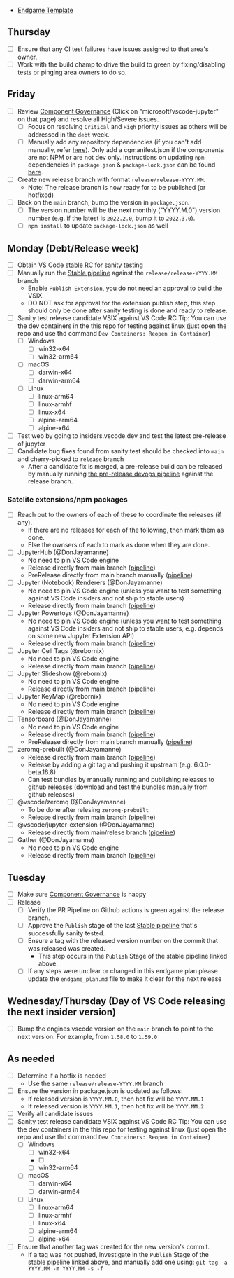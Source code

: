 * [Endgame Template](https://github.com/microsoft/vscode-jupyter/blob/main/.github/endgame_plan.md)

## Thursday
- [ ] Ensure that any CI test failures have issues assigned to that area's owner.
- [ ] Work with the build champ to drive the build to green by fixing/disabling tests or pinging area owners to do so.

## Friday
- [ ] Review [Component Governance](https://dev.azure.com/monacotools/Monaco/_componentGovernance/191876) (Click on "microsoft/vscode-jupyter" on that page) and resolve all High/Severe issues.
  - [ ] Focus on resolving `Critical` and `High` priority issues as others will be addressed in the `debt` week.
  - [ ] Manually add any repository dependencies (if you can't add manually, refer [here](https://docs.opensource.microsoft.com/tools/cg/features/cgmanifest/)). Only add a cgmanifest.json if the components are not NPM or are not dev only.
        Instructions on updating `npm` dependencies in `package.json` & `package-lock.json` can be found [here](https://github.com/microsoft/vscode-jupyter/wiki/Resolving-Component-Governance-and-Dependabot-issues-(updating-package-lock.json)).
- [ ] Create new release branch with format `release/release-YYYY.MM`.
  * Note: The release branch is now ready for to be published (or hotfixed)
- [ ] Back on the `main` branch, bump the version in `package.json`.
  - [ ] The version number will be the next monthly ("YYYY.M.0") version number (e.g. if the latest is `2022.2.0`, bump it to `2022.3.0`).
  - [ ] `npm install` to update `package-lock.json` as well

## Monday (Debt/Release week)
- [ ] Obtain VS Code [stable RC](https://builds.code.visualstudio.com/builds/stable) for sanity testing
- [ ] Manually run the [Stable pipeline](https://dev.azure.com/monacotools/Monaco/_build?definitionId=284) against the `release/release-YYYY.MM` branch
  - Enable `Publish Extension`, you do not need an approval to build the VSIX.
  - DO NOT ask for approval for the extension publish step, this step should only be done after sanity testing is done and ready to release.
- [ ] Sanity test release candidate VSIX against VS Code RC
  Tip: You can use the dev containers in the this repo for testing against linux (just open the repo and use thd command `Dev Containers: Reopen in Container`)
  - [ ] Windows
    - [ ] win32-x64
    - [ ] win32-arm64
  - [ ] macOS
    - [ ] darwin-x64
    - [ ] darwin-arm64
  - [ ] Linux
    - [ ] linux-arm64
    - [ ] linux-armhf
    - [ ] linux-x64
    - [ ] alpine-arm64
    - [ ] alpine-x64
- [ ] Test web by going to insiders.vscode.dev and test the latest pre-release of jupyter
- [ ] Candidate bug fixes found from sanity test should be checked into `main` and cherry-picked to `release` branch
  - After a candidate fix is merged, a pre-release build can be released by manually running [the pre-release devops pipeline](https://dev.azure.com/monacotools/Monaco/_build?definitionId=283) against the release branch.

### Satelite extensions/npm packages
- [ ] Reach out to the owners of each of these to coordinate the releases (if any).
    - If there are no releases for each of the following, then mark them as done.
    - Else the ownsers of each to mark as done when they are done.
- [ ] JupyterHub (@DonJayamanne)
    - No need to pin VS Code engine
    - Release directly from main branch ([pipeline](https://dev.azure.com/monacotools/Monaco/_build?definitionId=521&_a=summary))
    - PreRelease directly from main branch manually ([pipeline](https://dev.azure.com/monacotools/Monaco/_build?definitionId=520))
- [ ] Jupyter (Notebook) Renderers (@DonJayamanne)
    - No need to pin VS Code engine (unless you want to test something against VS Code insiders and not ship to stable users)
    - Release directly from main branch ([pipeline](https://dev.azure.com/monacotools/Monaco/_build?definitionId=285))
- [ ] Jupyter Powertoys (@DonJayamanne)
    - No need to pin VS Code engine (unless you want to test something against VS Code insiders and not ship to stable users, e.g. depends on some new Jupyter Extension API)
    - Release directly from main branch ([pipeline](https://dev.azure.com/monacotools/Monaco/_build?definitionId=305))
- [ ] Jupyter Cell Tags (@rebornix)
    - No need to pin VS Code engine
    - Release directly from main branch ([pipeline](https://dev.azure.com/monacotools/Monaco/_build?definitionId=388))
- [ ] Jupyter Slideshow (@rebornix)
    - No need to pin VS Code engine
    - Release directly from main branch ([pipeline](https://dev.azure.com/monacotools/Monaco/_build?definitionId=387))
- [ ] Jupyter KeyMap (@rebornix)
    - No need to pin VS Code engine
    - Release directly from main branch ([pipeline](https://dev.azure.com/monacotools/Monaco/_build?definitionId=260))
- [ ] Tensorboard (@DonJayamanne)
    - No need to pin VS Code engine
    - Release directly from main branch ([pipeline](https://dev.azure.com/monacotools/Monaco/_build?definitionId=531))
    - PreRelease directly from main branch manually ([pipeline](https://dev.azure.com/monacotools/Monaco/_build?definitionId=530))
- [ ] zeromq-prebuilt (@DonJayamanne)
    - Release directly from main branch ([pipeline](https://dev.azure.com/monacotools/Monaco/_build?definitionId=466))
    - Release by adding a git tag and pushing it upstream (e.g. 6.0.0-beta.16.8)
    - Can test bundles by manually running and publishing releases to github releases (download and test the bundles manually from github releases)
- [ ] @vscode/zeromq (@DonJayamanne)
    - To be done after relesing `zeromq-prebuilt`
    - Release directly from main branch ([pipeline](https://dev.azure.com/monacotools/Monaco/_build?definitionId=469))
- [ ] @vscode/jupyter-extension (@DonJayamanne)
    - Release directly from main/relese branch ([pipeline](https://dev.azure.com/monacotools/Monaco/_build?definitionId=519&_a=summary))
- [ ] Gather (@DonJayamanne)
    - No need to pin VS Code engine
    - Release directly from main branch ([pipeline](https://dev.azure.com/monacotools/Monaco/_build?definitionId=290))

## Tuesday
- [ ] Make sure [Component Governance](https://dev.azure.com/monacotools/Monaco/_componentGovernance/191876) is happy
- [ ] Release
  - [ ] Verify the PR Pipeline on Github actions is green against the release branch.
  - [ ] Approve the `Publish` stage of the last [Stable pipeline](https://dev.azure.com/monacotools/Monaco/_build?definitionId=284) that's successfully sanity tested.
  - [ ] Ensure a tag with the released version number on the commit that was released was created.
    * This step occurs in the `Publish` Stage of the stable pipeline linked above.
  - [ ] If any steps were unclear or changed in this endgame plan please update the `endgame_plan.md` file to make it clear for the next release

## Wednesday/Thursday (Day of VS Code releasing the next insider version)
- [ ] Bump the engines.vscode version on the `main` branch to point to the next version. For example, from `1.58.0` to `1.59.0`

## As needed
- [ ] Determine if a hotfix is needed
  - Use the same `release/release-YYYY.MM` branch
- [ ] Ensure the version in package.json is updated as follows:
  * If released version is `YYYY.MM.0`, then hot fix will be `YYYY.MM.1`
  * If released version is `YYYY.MM.1`, then hot fix will be `YYYY.MM.2`
- [ ] Verify all candidate issues
- [ ] Sanity test release candidate VSIX against VS Code RC
  Tip: You can use the dev containers in the this repo for testing against linux (just open the repo and use thd command `Dev Containers: Reopen in Container`)
  - [ ] Windows
    - [ ] win32-x64
    - [ ]
    - [ ] win32-arm64
  - [ ] macOS
    - [ ] darwin-x64
    - [ ] darwin-arm64
  - [ ] Linux
    - [ ] linux-arm64
    - [ ] linux-armhf
    - [ ] linux-x64
    - [ ] alpine-arm64
    - [ ] alpine-x64
- [ ] Ensure that another tag was created for the new version's commit.
  * If a tag was not pushed, investigate in the  `Publish` Stage of the stable pipeline linked above, and manually add one using: `git tag -a YYYY.MM -m YYYY.MM -s -f`

